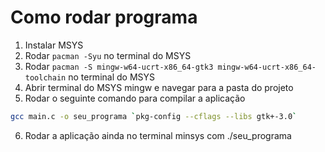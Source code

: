 # Como rodar programa

1. Instalar MSYS
2. Rodar `pacman -Syu` no terminal do MSYS
3. Rodar `pacman -S mingw-w64-ucrt-x86_64-gtk3 mingw-w64-ucrt-x86_64-toolchain` no terminal do MSYS
4. Abrir terminal do MSYS mingw e navegar para a pasta do projeto
5. Rodar o seguinte comando para compilar a aplicação

```bash
gcc main.c -o seu_programa `pkg-config --cflags --libs gtk+-3.0`
```

6. Rodar a aplicação ainda no terminal minsys com ./seu_programa
